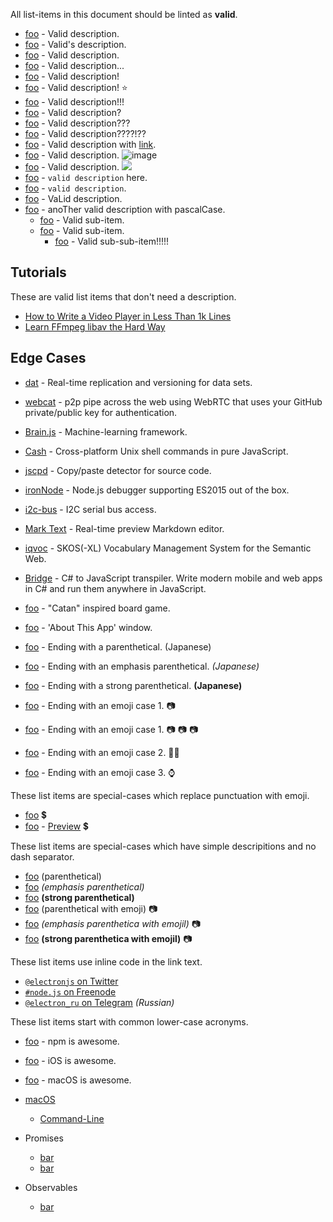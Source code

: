 All list-items in this document should be linted as **valid**.

- [foo](https://foo.com) - Valid description.
- [foo](https://foo.com) - Valid's description.
- [foo](https://foo.com) - Valid description.
- [foo](https://foo.com) - Valid description...
- [foo](https://foo.com) - Valid description!
- [foo](https://foo.com) - Valid description! ⭐
- [foo](https://foo.com) - Valid description!!!
- [foo](https://foo.com) - Valid description?
- [foo](https://foo.com) - Valid description???
- [foo](https://foo.com) - Valid description????!??
- [foo](https://foo.com) - Valid description with [link](http://bar.org).
- [foo](https://foo.com) - Valid description. ![image](image.png)
- [foo](https://foo.com) - Valid description. <img src="image.png">
- [foo](https://foo.com) - `valid description` here.
- [foo](https://foo.com) - `valid description`.
- [foo](https://foo.com) - VaLid description.
- [foo](https://foo.com) - anoTher valid description with pascalCase.
  - [foo](https://foo.com) - Valid sub-item.
  - [foo](https://foo.com) - Valid sub-item.
    - [foo](https://foo.com) - Valid sub-sub-item!!!!!

## Tutorials

These are valid list items that don't need a description.

- [How to Write a Video Player in Less Than 1k Lines](https://dranger.com/ffmpeg)
- [Learn FFmpeg libav the Hard Way](https://github.com/leandromoreira/ffmpeg-libav-tutorial)

## Edge Cases

- [dat](https://dat-data.com) - Real-time replication and versioning for data sets.
- [webcat](https://github.com/mafintosh/webcat) - p2p pipe across the web using WebRTC that uses your GitHub private/public key for authentication.
- [Brain.js](https://github.com/BrainJS/brain.js) - Machine-learning framework.
- [Cash](https://github.com/dthree/cash) - Cross-platform Unix shell commands in pure JavaScript.
- [jscpd](https://github.com/kucherenko/jscpd) - Copy/paste detector for source code.
- [ironNode](https://github.com/s-a/iron-node) - Node.js debugger supporting ES2015 out of the box.
- [i2c-bus](https://github.com/fivdi/i2c-bus) - I2C serial bus access.
- [Mark Text](https://github.com/marktext/marktext) - Real-time preview Markdown editor.
- [iqvoc](https://github.com/innoq/iqvoc) - SKOS(-XL) Vocabulary Management System for the Semantic Web.
- [Bridge](https://github.com/bridgedotnet/Bridge) - C# to JavaScript transpiler. Write modern mobile and web apps in C# and run them anywhere in JavaScript.

- [foo](https://foo.com) - "Catan" inspired board game.
- [foo](https://foo.com) - 'About This App' window.

- [foo](https://foo.com) - Ending with a parenthetical. (Japanese)
- [foo](https://foo.com) - Ending with an emphasis parenthetical. *(Japanese)*
- [foo](https://foo.com) - Ending with a strong parenthetical. **(Japanese)**

- [foo](https://foo.com) - Ending with an emoji case 1. 📷
- [foo](https://foo.com) - Ending with an emoji case 1. 📷 📷 📷
- [foo](https://foo.com) - Ending with an emoji case 2. 👩🏿
- [foo](https://foo.com) - Ending with an emoji case 3. ⌚

These list items are special-cases which replace punctuation with emoji.
- [foo](https://foo.com) 💲
- [foo](https://foo.com) - [Preview](https://read.amazon.com/kp/embed?asin=B01G7TTKSK&asin=B01G7TTKSK&preview=newtab&linkCode=kpe&ref_=cm_sw_r_kb_dp_DLhOxb0XZ3MEC) 💲

These list items are special-cases which have simple descripitions and no dash separator.
- [foo](https://foo.com) (parenthetical)
- [foo](https://foo.com) *(emphasis parenthetical)*
- [foo](https://foo.com) **(strong parenthetical)**
- [foo](https://foo.com) (parenthetical with emoji) 📷
- [foo](https://foo.com) *(emphasis parenthetica with emojil)* 📷
- [foo](https://foo.com) **(strong parenthetica with emojil)** 📷

These list items use inline code in the link text.
- [`@electronjs` on Twitter](https://twitter.com/electronjs)
- [`#node.js` on Freenode](https://webchat.freenode.net/?channels=node.js)
- [`@electron_ru` on Telegram](https://telegram.me/electron_ru) *(Russian)*

These list items start with common lower-case acronyms.
- [foo](https://foo.com) - npm is awesome.
- [foo](https://foo.com) - iOS is awesome.
- [foo](https://foo.com) - macOS is awesome.

- [macOS](https://github.com/iCHAIT/awesome-macOS#readme)
  - [Command-Line](https://github.com/herrbischoff/awesome-macos-command-line#readme)

- Promises
	- [bar](https://bar.com)
	- [bar](https://bar.com)
- Observables
	- [bar](https://bar.com)

<!--
TODO: uncomment once support lands in remark https://github.com/remarkjs/remark/pull/347

These sub-lists are indented with tabs instead of spaces.
- [foo](https://foo.com)
	- [bar](https://bar.com)
	- [bar2](https://bar2.com)
		- [baz](https://baz.com)
		- [baz2](https://baz2.com)
-->

<!--
TODO: these list-items should possibly lint as valid, but they currently don't.

These sub-lists use mixed indentation (spaces and tabs).
- [Python](https://github.com/vinta/awesome-python#readme)
	- [Asyncio](https://github.com/timofurrer/awesome-asyncio#readme) - Asynchronous I/O in Python 3.
	- [Scientific Audio](https://github.com/faroit/awesome-python-scientific-audio#readme) - Scientific research in audio/music.
  - [CircuitPython](https://github.com/adafruit/awesome-circuitpython#readme) - A version of Python for microcontrollers.


- [why-is-node-running](https://github.com/mafintosh/why-is-node-running) - Node.js is running but you don't know why?

- ![v3](img/vapor-3.png) [API Error Middleware](https://github.com/skelpo/APIErrorMiddleware) – Vapor middleware for converting thrown errors to JSON responses.
- ![v2](img/vapor-2.png) ![v3](img/vapor-3.png) [Bugsnag](https://github.com/nodes-vapor/bugsnag) – Report errors with Bugsnag.
-->
